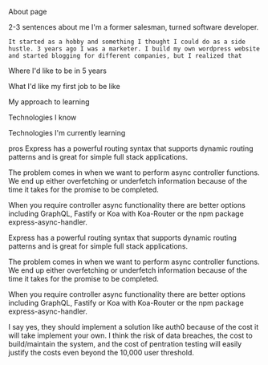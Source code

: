About page 

2-3 sentences about me
    I'm a former salesman, turned software developer. 

    It started as a hobby and something I thought I could do as a side hustle. 3 years ago I was a marketer. I build my own wordpress website and started blogging for different companies, but I realized that 

Where I'd like to be in 5 years

What I'd like my first job to be like

My approach to learning

Technologies I know 

Technologies I'm currently learning 


pros
Express has a powerful routing syntax that supports dynamic routing patterns and is great for simple full stack applications. 

The problem comes in when we want to perform async controller functions. We end up either overfetching or underfetch information because of the time it takes for the promise to be completed. 

When you require controller async functionality there are better options including GraphQL, Fastify or Koa with Koa-Router or the npm package express-async-handler. 



Express has a powerful routing syntax that supports dynamic routing patterns and is great for simple full stack applications. 

The problem comes in when we want to perform async controller functions. We end up either overfetching or underfetch information because of the time it takes for the promise to be completed. 

When you require controller async functionality there are better options including GraphQL, Fastify or Koa with Koa-Router or the npm package express-async-handler. 



I say yes, they should implement a solution like auth0 because of the cost it will take implement your own. I think the risk of data breaches, the cost to build/maintain the system, and the cost of pentration testing will easily justify the costs even beyond the 10,000 user threshold. 